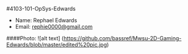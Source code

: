 
#4103-101-OpSys-Edwards

- Name: Rephael Edwards
- Email: rephie0000@gmail.com

####Photo:
![alt text] (https://github.com/bassref/Mwsu-2D-Gaming-Edwards/blob/master/edited%20pic.jpg)


